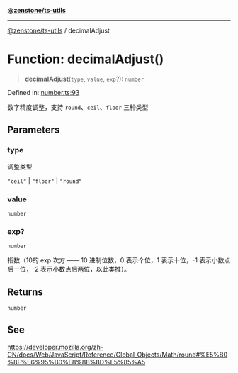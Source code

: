 [**@zenstone/ts-utils**](../README.md)

***

[@zenstone/ts-utils](../globals.md) / decimalAdjust

# Function: decimalAdjust()

> **decimalAdjust**(`type`, `value`, `exp`?): `number`

Defined in: [number.ts:93](https://github.com/janpoem/ts-utils/blob/0cd4777c12ff7de2b512ea29cc29419037e8cb6f/src/number.ts#L93)

数字精度调整，支持 `round`、`ceil`、`floor` 三种类型

## Parameters

### type

调整类型

`"ceil"` | `"floor"` | `"round"`

### value

`number`

### exp?

`number`

指数（10的 exp 次方 —— 10 进制位数，0 表示个位，1 表示十位，-1 表示小数点后一位，-2 表示小数点后两位，以此类推）。

## Returns

`number`

## See

https://developer.mozilla.org/zh-CN/docs/Web/JavaScript/Reference/Global_Objects/Math/round#%E5%B0%8F%E6%95%B0%E8%88%8D%E5%85%A5
